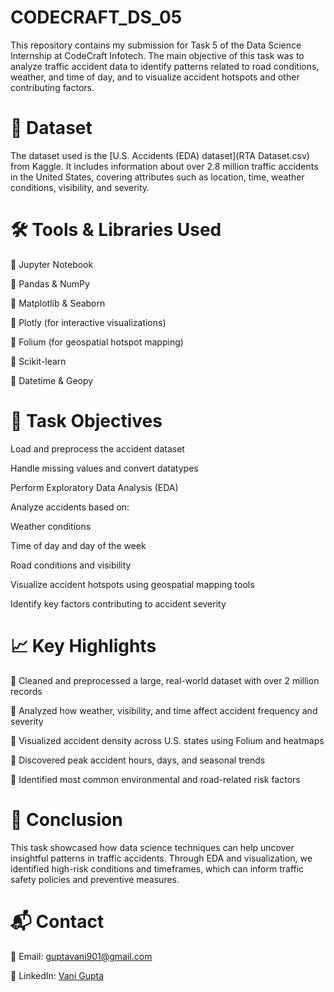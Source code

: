 # CODECRAFT_DS_05
This repository contains my submission for Task 5 of the Data Science Internship at CodeCraft Infotech. The main objective of this task was to analyze traffic accident data to identify patterns related to road conditions, weather, and time of day, and to visualize accident hotspots and other contributing factors.

# 📂 Dataset
The dataset used is the [U.S. Accidents (EDA) dataset](RTA Dataset.csv) from Kaggle. It includes information about over 2.8 million traffic accidents in the United States, covering attributes such as location, time, weather conditions, visibility, and severity.

# 🛠 Tools & Libraries Used
🔹 Jupyter Notebook

🔹 Pandas & NumPy

🔹 Matplotlib & Seaborn

🔹 Plotly (for interactive visualizations)

🔹 Folium (for geospatial hotspot mapping)

🔹 Scikit-learn

🔹 Datetime & Geopy

# 🧪 Task Objectives
Load and preprocess the accident dataset

Handle missing values and convert datatypes

Perform Exploratory Data Analysis (EDA)

Analyze accidents based on:

Weather conditions

Time of day and day of the week

Road conditions and visibility

Visualize accident hotspots using geospatial mapping tools

Identify key factors contributing to accident severity

# 📈 Key Highlights
🔹 Cleaned and preprocessed a large, real-world dataset with over 2 million records

🔹 Analyzed how weather, visibility, and time affect accident frequency and severity

🔹 Visualized accident density across U.S. states using Folium and heatmaps

🔹 Discovered peak accident hours, days, and seasonal trends

🔹 Identified most common environmental and road-related risk factors


# 🧾 Conclusion
This task showcased how data science techniques can help uncover insightful patterns in traffic accidents. Through EDA and visualization, we identified high-risk conditions and timeframes, which can inform traffic safety policies and preventive measures.

# 📬 Contact

📧 Email: guptavani901@gmail.com

🔗 LinkedIn: [Vani Gupta](https://www.linkedin.com/in/vani-gupta-952125253)
